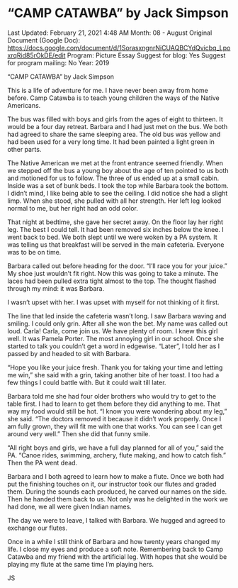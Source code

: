 # “CAMP CATAWBA” by Jack Simpson

Last Updated: February 21, 2021 4:48 AM
Month: 08 - August
Original Document (Google Doc): https://docs.google.com/document/d/1SorasxngnrNiCUAQBCYdQvicbq_LpoxrqRid85rOkDE/edit
Program: Picture Essay
Suggest for blog: Yes
Suggest for program mailing: No
Year: 2019

“CAMP CATAWBA” by Jack Simpson

This is a life of adventure for me. I have never been away from home before. Camp Catawba is to teach young children the ways of the Native Americans.

The bus was filled with boys and girls from the ages of eight to thirteen. It would be a four day retreat. Barbara and I had just met on the bus. We both had agreed to share the same sleeping area. The old bus was yellow and had been used for a very long time. It had been painted a light green in other parts.

The Native American we met at the front entrance seemed friendly. When we stepped off the bus a young boy about the age of ten pointed to us both and motioned for us to follow. The three of us ended up at a small cabin. Inside was a set of bunk beds. I took the top while Barbara took the bottom. I didn’t mind, I like being able to see the ceiling. I did notice she had a slight limp. When she stood, she pulled with all her strength. Her left leg looked normal to me, but her right had an odd color.

That night at bedtime, she gave her secret away. On the floor lay her right leg. The best I could tell. It had been removed six inches below the knee. I went back to bed. We both slept until we were woken by a PA system. It was telling us that breakfast will be served in the main cafeteria. Everyone was to be on time.

Barbara called out before heading for the door. “I’ll race you for your juice.” My shoe just wouldn’t fit right. Now this was going to take a minute. The laces had been pulled extra tight almost to the top. The thought flashed through my mind: it was Barbara.

I wasn’t upset with her. I was upset with myself for not thinking of it first.

The line that led inside the cafeteria wasn’t long. I saw Barbara waving and smiling. I could only grin. After all she won the bet. My name was called out loud. Carla! Carla, come join us. We have plenty of room. I knew this girl well. It was Pamela Porter. The most annoying girl in our school. Once she started to talk you couldn’t get a word in edgewise. “Later”, I told her as I passed by and headed to sit with Barbara.

“Hope you like your juice fresh. Thank you for taking your time and letting me win,” she said with a grin, taking another bite of her toast. I too had a few things I could battle with. But it could wait till later.

Barbara told me she had four older brothers who would try to get to the table first. I had to learn to get them before they did anything to me. That way my food would still be hot. “I know you were wondering about my leg,” she said. “The doctors removed it because it didn’t work properly. Once I am fully grown, they will fit me with one that works. You can see I can get around very well.” Then she did that funny smile.

“All right boys and girls, we have a full day planned for all of you,” said the PA. “Canoe rides, swimming, archery, flute making, and how to catch fish.” Then the PA went dead.

Barbara and I both agreed to learn how to make a flute. Once we both had put the finishing touches on it, our instructor took our flutes and graded them. During the sounds each produced, he carved our names on the side. Then he handed them back to us. Not only was he delighted in the work we had done, we all were given Indian names.

The day we were to leave, I talked with Barbara. We hugged and agreed to exchange our flutes.

Once in a while I still think of Barbara and how twenty years changed my life. I close my eyes and produce a soft note. Remembering back to Camp Catawba and my friend with the artificial leg. With hopes that she would be playing my flute at the same time I’m playing hers.

JS